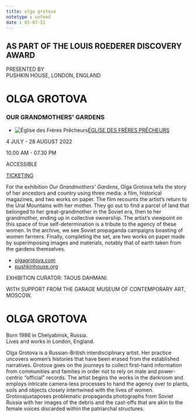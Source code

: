 ```yaml
---
title: olga grotova
notetype : unfeed
date : 03-07-22
---
```


## AS PART OF THE LOUIS ROEDERER DISCOVERY AWARD  
PRESENTED BY  
PUSHKIN HOUSE, LONDON, ENGLAND

# OLGA GROTOVA

### OUR GRANDMOTHERS' GARDENS

-   ![Église des Frères Prêcheurs](https://www.rencontres-arles.com/files/place_number_thumbnail_625.png)[ÉGLISE DES FRÈRES PRÊCHEURS](https://www.rencontres-arles.com/en/expositions/map?p[]=4&)
    

4 JULY - 28 AUGUST 2022

10.00 AM - 07.30 PM

ACCESSIBLE

[TICKETING](https://billetterie.rencontres-arles.com/prestation/Billetterie.html?process=7&switch=1&locale=fr)

For the exhibition _Our Grandmothers' Gardens_, Olga Grotova tells the story of her ancestors and country using three media: a film, historical magazines, and two works on paper. The film recounts the artist’s return to the Ural Mountains with her mother. They go out to find a parcel of land that belonged to her great-grandmother in the Soviet era, then to her grandmother, ending up in collective ownership. The artist’s viewpoint on this space of true self-determination is a tribute to the agency of these women. In the archive, we see Soviet propaganda campaigns boasting of women farmers. Finally, completing the set, are two works on paper made by superimposing images and materials, notably that of earth taken from the gardens themselves.

-   [olgagrotova.com](https://olgagrotova.com/)
-   [pushkinhouse.org](https://www.pushkinhouse.org/)

EXHIBITION CURATOR: TAOUS DAHMANI.  
  
WITH SUPPORT FROM THE GARAGE MUSEUM OF CONTEMPORARY ART, MOSCOW.

# OLGA GROTOVA

Born 1986 in Chelyabinsk, Russia.  
Lives and works in London, England.

Olga Grotova is a Russian-British interdisciplinary artist. Her practice uncovers women’s histories that have been erased from the established narratives. Grotova goes on the journeys to collect first-hand information from communities and families in order not to rely on male and power-centric “official” records. The artist begins the works in the darkroom and employs intricate camera-less processes to hand the agency over to plants, soils and objects closely intertwined with the lives of women. Grotovajuxtaposes problematic propaganda photographs from Soviet Russia with her images of the debris and the cast-offs that are akin to the female voices discarded within the patriarchal structures.

